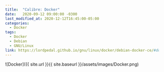 ```yaml
---
title:  "Calibre: Docker"
date:   2020-09-12 09:00:00 -0300
last_modified_at: 2020-12-12T16:45:00-05:00
categories:
  - Docker
tags:
  - Docker
  - Debian
  - GNU/Linux
link: https://lordpedal.github.io/gnu/linux/docker/debian-docker-ce/#docker-calibre
---
```


![Docker]({{ site.url }}{{ site.baseurl }}/assets/images/Docker.png)
